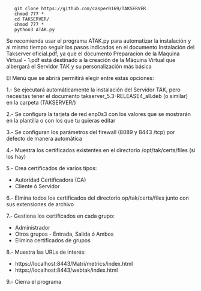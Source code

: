        git clone https://github.com/casper0169/TAKSERVER
       chmod 777 * 
       cd TAKSERVER/
       chmod 777 *
       python3 ATAK.py
       
Se recomienda usar el programa ATAK.py para automatizar la instalación y al mismo tiempo seguir los pasos indicados en el documento Instalación del Takserver oficial.pdf, ya que el documento Preparacion de la Maquina Virtual - 1.pdf está destinado a la creación de la Máquina Virtual que albergará el Servidor TAK y su personalización más básica

El Menú que se abrirá permitirá elegir entre estas opciones:

1.- Se ejecutará automáticamente la instalación del Servidor TAK, pero necesitas tener el documento takserver_5.3-RELEASE4_all.deb (o similar) en la carpeta (TAKSERVER/)

2.- Se configura la tarjeta de red enp0s3 con los valores que se mostrarán en la plantilla o con los que tu quieras editar

3.- Se configuran los parámetros del firewall (8089 y 8443 /tcp) por defecto de manera automática

4.- Muestra los certificados existentes en el directorio /opt/tak/certs/files (si los hay)

5.- Crea certificados de varios tipos:
- Autoridad Certificadora (CA)
- Cliente ó Servidor

6.- Elmina todos los certificados del directorio op/tak/certs/files junto con sus extensiones de archivo

7.- Gestiona los certificados en cada grupo:
- Administrador
- Otros grupos
       - Entrada, Salida ó Ambos
- Elimina certificados de grupos

8.- Muestra las URLs de interés:
- https://localhost:8443/Matri/metrics/index.html
- https://localhost:8443/webtak/index.html

9.- Cierra el programa

